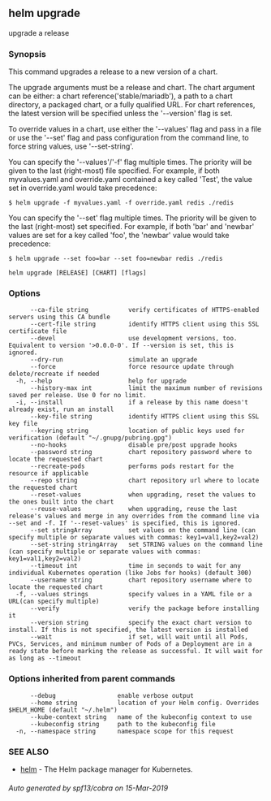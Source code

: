 ## helm upgrade

upgrade a release

### Synopsis


This command upgrades a release to a new version of a chart.

The upgrade arguments must be a release and chart. The chart
argument can be either: a chart reference('stable/mariadb'), a path to a chart directory,
a packaged chart, or a fully qualified URL. For chart references, the latest
version will be specified unless the '--version' flag is set.

To override values in a chart, use either the '--values' flag and pass in a file
or use the '--set' flag and pass configuration from the command line, to force string
values, use '--set-string'.

You can specify the '--values'/'-f' flag multiple times. The priority will be given to the
last (right-most) file specified. For example, if both myvalues.yaml and override.yaml
contained a key called 'Test', the value set in override.yaml would take precedence:

	$ helm upgrade -f myvalues.yaml -f override.yaml redis ./redis

You can specify the '--set' flag multiple times. The priority will be given to the
last (right-most) set specified. For example, if both 'bar' and 'newbar' values are
set for a key called 'foo', the 'newbar' value would take precedence:

	$ helm upgrade --set foo=bar --set foo=newbar redis ./redis


```
helm upgrade [RELEASE] [CHART] [flags]
```

### Options

```
      --ca-file string           verify certificates of HTTPS-enabled servers using this CA bundle
      --cert-file string         identify HTTPS client using this SSL certificate file
      --devel                    use development versions, too. Equivalent to version '>0.0.0-0'. If --version is set, this is ignored.
      --dry-run                  simulate an upgrade
      --force                    force resource update through delete/recreate if needed
  -h, --help                     help for upgrade
      --history-max int          limit the maximum number of revisions saved per release. Use 0 for no limit.
  -i, --install                  if a release by this name doesn't already exist, run an install
      --key-file string          identify HTTPS client using this SSL key file
      --keyring string           location of public keys used for verification (default "~/.gnupg/pubring.gpg")
      --no-hooks                 disable pre/post upgrade hooks
      --password string          chart repository password where to locate the requested chart
      --recreate-pods            performs pods restart for the resource if applicable
      --repo string              chart repository url where to locate the requested chart
      --reset-values             when upgrading, reset the values to the ones built into the chart
      --reuse-values             when upgrading, reuse the last release's values and merge in any overrides from the command line via --set and -f. If '--reset-values' is specified, this is ignored.
      --set stringArray          set values on the command line (can specify multiple or separate values with commas: key1=val1,key2=val2)
      --set-string stringArray   set STRING values on the command line (can specify multiple or separate values with commas: key1=val1,key2=val2)
      --timeout int              time in seconds to wait for any individual Kubernetes operation (like Jobs for hooks) (default 300)
      --username string          chart repository username where to locate the requested chart
  -f, --values strings           specify values in a YAML file or a URL(can specify multiple)
      --verify                   verify the package before installing it
      --version string           specify the exact chart version to install. If this is not specified, the latest version is installed
      --wait                     if set, will wait until all Pods, PVCs, Services, and minimum number of Pods of a Deployment are in a ready state before marking the release as successful. It will wait for as long as --timeout
```

### Options inherited from parent commands

```
      --debug                 enable verbose output
      --home string           location of your Helm config. Overrides $HELM_HOME (default "~/.helm")
      --kube-context string   name of the kubeconfig context to use
      --kubeconfig string     path to the kubeconfig file
  -n, --namespace string      namespace scope for this request
```

### SEE ALSO

* [helm](helm.md)	 - The Helm package manager for Kubernetes.

###### Auto generated by spf13/cobra on 15-Mar-2019
